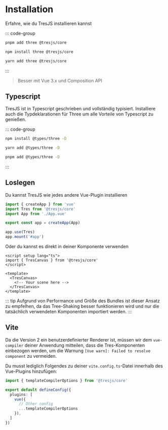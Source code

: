 # Installation

Erfahre, wie du TresJS installieren kannst

::: code-group

```bash [pnpm]
pnpm add three @tresjs/core
```

```bash [npm]
npm install three @tresjs/core
```

```bash [yarn]
yarn add three @tresjs/core
```

:::

> Besser mit Vue 3.x und Composition API

## Typescript

TresJS ist in Typescript geschrieben und vollständig typisiert. Installiere auch die Typdeklarationen für Three um alle Vorteile von Typescript zu genießen.

::: code-group

```bash [npm]
npm install @types/three -D
```

```bash [yarn]
yarn add @types/three -D
```

```bash [pnpm]
pnpm add @types/three -D
```

:::

## Loslegen

Du kannst TresJS wie jedes andere Vue-Plugin installieren


```ts
import { createApp } from 'vue'
import Tres from '@tresjs/core'
import App from './App.vue'

export const app = createApp(App)

app.use(Tres)
app.mount('#app')
```

Oder du kannst es direkt in deiner Komponente verwenden

```vue
<script setup lang="ts">
import { TresCanvas } from '@tresjs/core'
</script>

<template>
  <TresCanvas>
    <!-- Your scene here -->
  </TresCanvas>
</template>
```

::: tip
Aufgrund von Performance und Größe des Bundles ist dieser Ansatz zu empfelhen, da das Tree-Shaking besser funktionieren wird und nur die tatsächlich verwendeten Komponenten importiert werden.
:::


## Vite

Da die Version 2 ein benutzerdefinierter Renderer ist, müssen wir dem `vue-compiler` deiner Anwendung mitteilen, dass die Tres-Komponenten einbezogen werden, um die Warnung `[Vue warn]: Failed to resolve component` zu vermeiden.

Du musst lediglich Folgendes zu deiner `vite.config.ts`-Datei innerhalb des Vue-Plugins hinzufügen:


```ts
import { templateCompilerOptions } from '@tresjs/core'

export default defineConfig({
  plugins: [
    vue({
      // Other config
      ...templateCompilerOptions
    }),
  ]
})
```